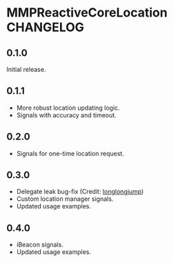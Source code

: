 # MMPReactiveCoreLocation CHANGELOG

## 0.1.0

Initial release.

## 0.1.1

* More robust location updating logic.
* Signals with accuracy and timeout.

## 0.2.0

* Signals for one-time location request.

## 0.3.0

* Delegate leak bug-fix (Credit: [longlongjump](https://github.com/longlongjump))
* Custom location manager signals.
* Updated usage examples.

## 0.4.0

* iBeacon signals.
* Updated usage examples.